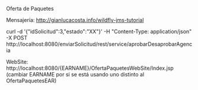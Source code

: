 Oferta de Paquetes

Mensajería: http://gianlucacosta.info/wildfly-jms-tutorial

curl -d '{"idSolicitud":3,"estado":"XX"}' -H "Content-Type: application/json" -X POST http://localhost:8080/enviarSolicitud/rest/service/aprobarDesaprobarAgencia

WebSite: http://localhost:8080/{EARNAME}/OfertaPaquetesWebSite/Index.jsp (cambiar EARNAME por si se está usando uno distinto al OfertaPaquetesEAR)
